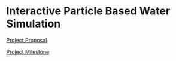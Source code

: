 # Interactive Particle Based Water Simulation

[Project Proposal](https://github.com/Yining1/CS184_final_project/blob/master/docs/proposal.md)

[Project Milestone](https://github.com/Yining1/CS184_final_project/blob/master/docs/midpoint.md)
